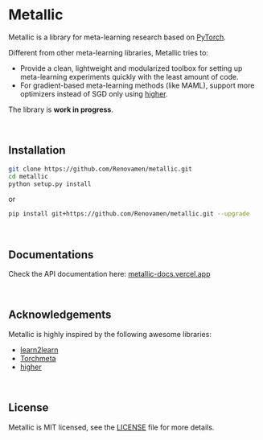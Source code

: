 # Metallic

Metallic is a library for meta-learning research based on [PyTorch](https://github.com/pytorch/pytorch).

Different from other meta-learning libraries, Metallic tries to:

- Provide a clean, lightweight and modularized toolbox for setting up meta-learning experiments quickly with the least amount of code.
- For gradient-based meta-learning methods (like MAML), support more optimizers instead of SGD only using [higher](https://github.com/facebookresearch/higher).

The library is **work in progress**.


&nbsp;

## Installation

```bash
git clone https://github.com/Renovamen/metallic.git
cd metallic
python setup.py install
```

or

```bash
pip install git+https://github.com/Renovamen/metallic.git --upgrade
```


&nbsp;

## Documentations

Check the API documentation here: [metallic-docs.vercel.app](https://metallic-docs.vercel.app)


&nbsp;

## Acknowledgements

Metallic is highly inspired by the following awesome libraries:

- [learn2learn](https://github.com/learnables/learn2learn)
- [Torchmeta](https://github.com/tristandeleu/pytorch-meta)
- [higher](https://github.com/facebookresearch/higher)

&nbsp;

## License

Metallic is MIT licensed, see the [LICENSE](LICENSE) file for more details.
